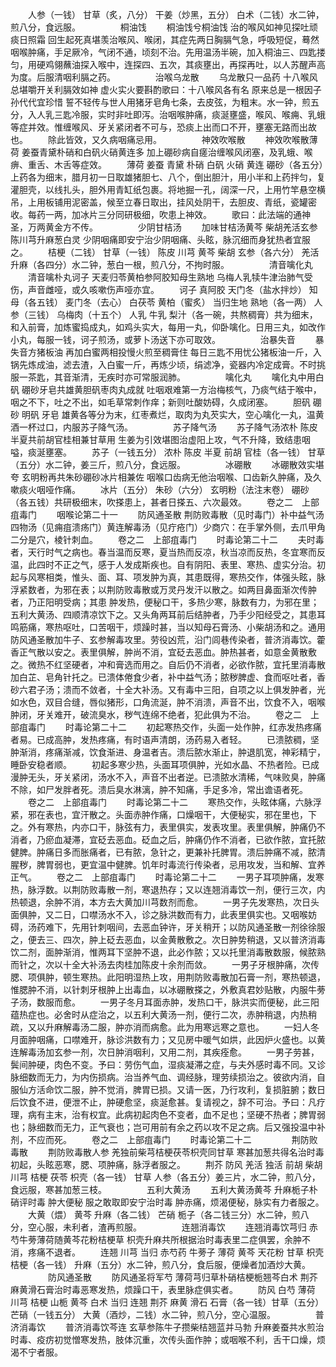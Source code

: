 <!-- { "loadSidebar": true } -->
　　人参（一钱） 甘草（炙，八分） 干姜（炒黑，五分） 白术（二钱）水二钟，煎八分，食远服。
　　
　　桐油饯
　　桐油饯兮桐油饯 治的喉风如神见探吐顽痰日照霜 回生起死真堪羡治喉风、喉闭，其症先两日胸膈气急，呼吸短促，蓦然咽喉肿痛，手足厥冷，气闭不通，顷刻不治。先用温汤半碗，加入桐油三、四匙搂匀，用硬鸡翎蘸油探入喉中，连探四、五次，其痰壅出，再探再吐，以人苏醒声高为度。后服清咽利膈之药。
　　
　　治喉乌龙散
　　乌龙散只一品药 十八喉风总堪嚼开关利膈效如神 虚火实火要斟酌歌曰：十八喉风各有名 原来总是一根因子孙代代宜珍惜 誓不轻传与世人用猪牙皂角七条，去皮弦，为粗末。水一钟，煎五分，入人乳三匙冷服，实时非吐即泻。治咽喉肿痛，痰涎壅盛，喉风、喉痈、乳蛾等症并效。惟缠喉风、牙关紧闭者不可与，恐痰上出而口不开，壅塞无路而出故也。
　　除此皆效，又久病咽痛忌用。
　　
　　神效吹喉散
　　神效吹喉散薄荷 姜蚕青黛朴硝和白矾火硝黄连多 加上硼砂病自瘥治缠喉风闭塞，及乳蛾、喉痹、重舌、木舌等症效。
　　薄荷 姜蚕 青黛 朴硝 白矾 火硝 黄连 硼砂（各五分）上药各为细末，腊月初一日取雄猪胆七、八个，倒出胆汁，用小半和上药拌匀，复灌胆壳，以线扎头，胆外用青缸纸包裹。将地掘一孔，阔深一尺，上用竹竿悬空横吊，上用板铺用泥密盖，候至立春日取出，挂风处阴干，去胆皮、青纸，瓷罐密收。每药一两，加冰片三分同研极细，吹患上神效。
　　歌曰：此法端的通神圣，万两黄金方不传。
　　
　　少阴甘桔汤
　　加味甘桔汤黄芩 柴胡羌活玄参陈川芎升麻葱白灵 少阴咽痛即安宁治少阴咽痛、头眩，脉沉细而身犹热者宜服之。
　　桔梗（二钱） 甘草（一钱） 陈皮 川芎 黄芩 柴胡 玄参（各六分） 羌活 升麻（各四分）水二钟，葱白一根，煎八分，不拘时服。
　　
　　清音噙化丸
　　清音噙朴丸诃子 天麦归苓黄柏参阿胶知母生熟地 乌梅人乳犊牛津治肺气受伤，声音雌哑，或久咳嗽伤声哑亦宜。
　　诃子 真阿胶 天门冬（盐水拌炒） 知母（各五钱） 麦门冬（去心） 白茯苓 黄柏（蜜炙） 当归生地 熟地（各一两） 人参（三钱） 乌梅肉（十五个） 人乳 牛乳 梨汁（各一碗，共熬稠膏）共为细末，和入前膏，加炼蜜捣成丸，如鸡头实大，每用一丸，仰卧噙化。日用三丸，如改作小丸，每服一钱，诃子煎汤，或萝卜汤送下亦可取效。
　　
　　治暴失音
　　暴失音方猪板油 再加白蜜两相投慢火煎至稠膏住 每日三匙不用忧公猪板油一斤，入锅先炼成油，滤去渣，入白蜜一斤，再炼少顷，绢滤净，瓷器内冷定成膏。不时挑服一茶匙，其音渐清，无疾时亦可常服润肺。
　　
　　噙化丸
　　噙化丸中用白矾 硼砂牙皂共雄黄胆矾枣肉丸成就 吐咽艰难第一方治梅核气，乃痰气结于喉中，咽之不下，吐之不出，如毛草常刺作痒；新则吐酸妨碍，久成闭塞。
　　胆矾 硼砂 明矾 牙皂 雄黄各等分为末，红枣煮烂，取肉为丸芡实大，空心噙化一丸，温黄酒一杯过口，内服苏子降气汤。
　　
　　苏子降气汤
　　苏子降气汤浓朴 陈皮半夏共前胡官桂相兼甘草用 生姜为引效堪图治虚阳上攻，气不升降，致结患咽嗌，痰涎壅塞。
　　苏子（一钱五分） 浓朴 陈皮 半夏 前胡 官桂（各一钱） 甘草（五分）水二钟，姜三斤，煎八分，食远服。
　　
　　冰硼散
　　冰硼散效实堪夸 玄明粉再共朱砂硼砂冰片相兼佐 咽喉口齿病无他治咽喉、口齿新久肿痛，及久嗽痰火咽哑作痛。
　　冰片（五分） 朱砂（六分） 玄明粉（法注末卷） 硼砂（各五钱）共研极细末，吹搽患上，甚者日搽五、六次最效。
　　卷之二　上部疽毒门
　　咽喉论第二十一
　　防风通圣散 荆防败毒散（见时毒门）补中益气汤 四物汤（见痈疽溃疡门）黄连解毒汤（见疔疮门）少商穴：在手掌外侧，去爪甲角二分是穴，棱针刺血。
　　卷之二　上部疽毒门
　　时毒论第二十二
　　夫时毒者，天行时气之病也。春当温而反寒，夏当热而反凉，秋当凉而反热，冬宜寒而反温，此四时不正之气，感于人发成斯疾也。自有阴阳、表里、寒热、虚实分治。初起与风寒相类，惟头、面、耳、项发肿为真，其患既得，寒热交作，体强头眩，脉浮紧数者，为邪在表；以荆防败毒散或万灵丹发汗以散之。如两目鼻面渐次传肿者，乃正阳明受病；其患 肿发热，便秘口干，多热少寒，脉数有力，为邪在里；五利大黄汤、四顺清凉饮下之。又头角两耳前后结肿者，乃手少阳经受之，其患耳鸣筋痛，寒热呕吐，口苦咽干，烦躁时甚，当以知母石膏汤、小柴胡汤和之。通用防风通圣散加牛子、玄参解毒攻里。劳役凶荒，沿门闾巷传染者，普济消毒饮。藿香正气散以安之。表里俱解，肿尚不消，宜砭去恶血。肿热甚者，如意金黄散敷之。微热不红坚硬者，冲和膏选而用之。自后仍不消者，必欲作脓，宜托里消毒散加白芷、皂角针托之。已溃体倦食少者，补中益气汤；脓秽脾虚、食而呕吐者，香砂六君子汤；溃而不敛者，十全大补汤。又有毒中三阳，自项之以上俱发肿者，光如水色，双目合缝，唇似猪形，口角流涎，肿不消溃，声音不出，饮食不入，咽喉肿闭，牙关难开，破流臭水，秽气连绵不绝者，犯此俱为不治。
　　卷之二　上部疽毒门
　　时毒论第二十二
　　初起寒热交作，头面一处作肿，红赤发热疼痛者易。已成高肿，发热疼痛，有时语声清朗，汤药易入者轻。
　　已溃脓稠，坚肿渐消，疼痛渐减，饮食渐进、身温者吉。溃后脓水渐止，肿退肌宽，神彩精宁，睡卧安稳者顺。
　　初起多寒少热，头面耳项俱肿，光如水晶、不热者险。已成漫肿无头，牙关紧闭，汤水不入，声音不出者逆。已溃脓水清稀，气味败臭，肿痛不除，如尸发胖者死。溃后臭水淋漓，肿不知痛，手足多冷，常出谵语者死。
　　卷之二　上部疽毒门
　　时毒论第二十二
　　寒热交作，头眩体痛，六脉浮紧，邪在表也，宜汗散之。头面赤肿作痛，口燥咽干，大便秘实，邪在里也，下之。外有寒热，内亦口干，脉弦有力，表里俱实，发表攻里。表里俱解，肿痛仍不消者，乃瘀血凝滞，宜砭去恶血。砭血之后，肿痛仍作不消者，已欲作脓，宜托脓健脾。肿痛日多而胀痛者，已有脓，急针之，更兼补托脾胃。溃后肿痛不减，脓清腥秽，脾胃弱也，更宜温中健脾。饥年时毒流行传染者，忌用攻发，当和解、宜养正气。
　　卷之二　上部疽毒门
　　时毒论第二十二
　　一男子耳项肿痛，发寒热，脉浮数。以荆防败毒散一剂，寒退热存；又以连翘消毒饮一剂，便行三次，内热顿退，余肿不消，本方去大黄加川芎数剂而愈。
　　一男子先发寒热，次日头面俱肿，又二日，口噤汤水不入，诊之脉洪数而有力，此表里俱实也。又咽喉妨碍，汤药难下，先用针刺咽间，去恶血钟许，牙关稍开；以防风通圣散一剂徐徐服之，便去三、四次，肿上砭去恶血，以金黄散敷之。次日肿势稍退，又以普济消毒饮二剂，面肿渐消，惟两耳下坚肿不退，此必作脓；又以托里消毒散数服，候脓熟而针之，次以十全大补汤去肉桂加陈皮十余剂而敛。
　　一男子牙根肿痛，次传腮、项俱肿，顿生寒热。此阳明湿热上攻，用荆防败毒散加石膏一剂，寒热顿退，惟腮肿不消，以针刺牙根肿上出毒血，以冰硼散搽之，外敷真君妙贴散，内服牛蒡子汤，数服而愈。
　　一男子冬月耳面赤肿，发热口干，脉洪实而便秘，此三阳蕴热症也。必舍时从症治之，以五利大黄汤一剂，便行二次，赤肿稍退，内热稍疏，又以升麻解毒汤二服，肿亦消而病愈。此为用寒远寒之意也。
　　一妇人冬月面肿咽痛，口噤难开，脉诊洪数有力；又见房中暖气如烘，此因炉火盛也。以黄连解毒汤加玄参一剂，次日肿消咽利，又用二剂，其疾痊愈。
　　一男子劳甚，鬓间肿硬，肉色不变。予曰：劳伤气血，湿痰凝滞之症，与夫外感时毒不同。又诊脉细数而无力，为内伤损病。治当养气血、调经脉，理劳续损治之。彼欲内消，自服仙方活命饮二服，肿不觉消，脾胃已损。又请一医，乃行攻利，复损脏腑；数日后饮食不进，便泄不止，肿硬愈坚，痰涎愈甚。复请视之，辞不可治。予曰：凡疗理，病有主末，治有权宜。此病初起肉色不变者，血不足也；坚硬不热者；脾胃弱也；脉细数而无力，正气衰也；岂可用前有余之药以攻不足之病。后又强投温中补剂，不应而死。
　　卷之二　上部疽毒门
　　时毒论第二十二
　　
　　荆防败毒散
　　荆防败毒散人参 羌独前柴芎桔梗茯苓枳壳同甘草 寒甚加葱共得名治时毒初起，头眩恶寒，腮、项肿痛，脉浮者服之。
　　荆芥 防风 羌活 独活 前胡 柴胡 川芎 桔梗 茯苓 枳壳（各一钱） 甘草 人参（各五分）姜三片，水二钟，煎八分，食远服，寒甚加葱三枝。
　　
　　五利大黄汤
　　五利大黄汤黄芩 升麻栀子朴硝评时毒 肿大便秘 服之敢取即安宁治时毒 肿赤痛，烦渴便秘，脉实有力者服之。
　　大黄（煨） 黄芩 升麻（各二钱） 芒硝 栀子（各二钱三分）水二钟，煎八分，空心服，未利者，渣再煎服。
　　
　　连翘消毒饮
　　连翘消毒饮芎归 赤芍牛蒡薄荷随黄芩花粉桔梗草 枳壳升麻共所根据治时毒表里二症俱罢，余肿不消，疼痛不退者。
　　连翘 川芎 当归 赤芍药 牛蒡子 薄荷 黄芩 天花粉 甘草 枳壳 桔梗（各一钱） 升麻（五分）水二钟，煎八分，食后服，便燥者加酒炒大黄。
　　
　　防风通圣散
　　防风通圣将军芍 薄荷芎归草朴硝桔梗栀翘芩白术 荆芥麻黄滑石膏治时毒恶寒发热，烦躁口干，表里脉症俱实者。
　　防风 白芍 薄荷 川芎 桔梗 山栀 黄芩 白术 当归 连翘 荆芥 麻黄 滑石 石膏（各一钱）甘草（五分） 芒硝（一钱五分） 大黄（酒炒，二钱）水二钟，煎八分，空心温服。
　　
　　普济消毒饮
　　普济消毒饮芩连 玄草参陈牛子攒柴桔翘蓝并马勃 升麻姜蚕共水煎治时毒、疫疠初觉憎寒发热，肢体沉重，次传头面作肿；或咽喉不利，舌干口燥，烦渴不宁者服。
